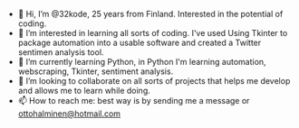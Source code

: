 - 👋 Hi, I’m @32kode, 25 years from Finland. Interested in the potential of coding.
- 👀 I’m interested in learning all sorts of coding. 
 I've used Using Tkinter to package automation into a usable software and created a Twitter sentimen analysis tool.
- 🌱 I’m currently learning Python, in Python I'm learning automation, webscraping, Tkinter, sentiment analysis.
- 💞️ I’m looking to collaborate on all sorts of projects that helps me develop and allows me to learn while doing.
- 📫 How to reach me: best way is by sending me a message or ottohalminen@hotmail.com

<!---
32kode/32kode is a ✨ special ✨ repository because its `README.md` (this file) appears on your GitHub profile.
You can click the Preview link to take a look at your changes.
--->
